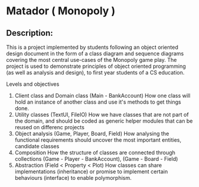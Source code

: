 # Matador ( Monopoly )

## Description:
This is a project implemented by students following an object oriented design document in the form of a class diagram and sequence diagrams covering the most central use-cases of the Monopoly game play.
The project is used to demonstrate principles of object oriented programming (as well as analysis and design), to first year students of a CS education.


Levels and objectives
1. Client class and Domain class (Main - BankAccount)
  How one class will hold an instance of another class and use it's methods to get things done.
2. Utility classes (TextUI, FileIO)
  How we have classes that are not part of the domain, and should be coded as generic helper modules that can be reused on differenc projects
3. Object analysis (Game, Player, Board, Field)
  How analysing the functional requirements should uncover the most important entities, candidate classes  
4. Composition 
  How the structure of classes are connected through collections (Game - Player - BankAccount), (Game - Board - Field)
5. Abstraction (Field < Property < Plot)
  How classes can share implementations (inheritance) or promise to implement certain behaviours (interface) to enable polymorphism.

